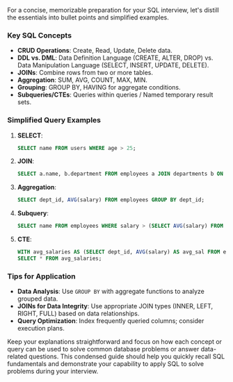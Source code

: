 For a concise, memorizable preparation for your SQL interview, let's distill the essentials into bullet points and simplified examples.

### Key SQL Concepts

- **CRUD Operations**: Create, Read, Update, Delete data.
- **DDL vs. DML**: Data Definition Language (CREATE, ALTER, DROP) vs. Data Manipulation Language (SELECT, INSERT, UPDATE, DELETE).
- **JOINs**: Combine rows from two or more tables.
- **Aggregation**: SUM, AVG, COUNT, MAX, MIN.
- **Grouping**: GROUP BY, HAVING for aggregate conditions.
- **Subqueries/CTEs**: Queries within queries / Named temporary result sets.

### Simplified Query Examples

1. **SELECT**:
   ```sql
   SELECT name FROM users WHERE age > 25;
   ```
2. **JOIN**:
   ```sql
   SELECT a.name, b.department FROM employees a JOIN departments b ON a.dept_id = b.id;
   ```
3. **Aggregation**:
   ```sql
   SELECT dept_id, AVG(salary) FROM employees GROUP BY dept_id;
   ```
4. **Subquery**:
   ```sql
   SELECT name FROM employees WHERE salary > (SELECT AVG(salary) FROM employees);
   ```
5. **CTE**:
   ```sql
   WITH avg_salaries AS (SELECT dept_id, AVG(salary) AS avg_sal FROM employees GROUP BY dept_id)
   SELECT * FROM avg_salaries;
   ```

### Tips for Application

- **Data Analysis**: Use `GROUP BY` with aggregate functions to analyze grouped data.
- **JOINs for Data Integrity**: Use appropriate JOIN types (INNER, LEFT, RIGHT, FULL) based on data relationships.
- **Query Optimization**: Index frequently queried columns; consider execution plans.

Keep your explanations straightforward and focus on how each concept or query can be used to solve common database problems or answer data-related questions. This condensed guide should help you quickly recall SQL fundamentals and demonstrate your capability to apply SQL to solve problems during your interview.
